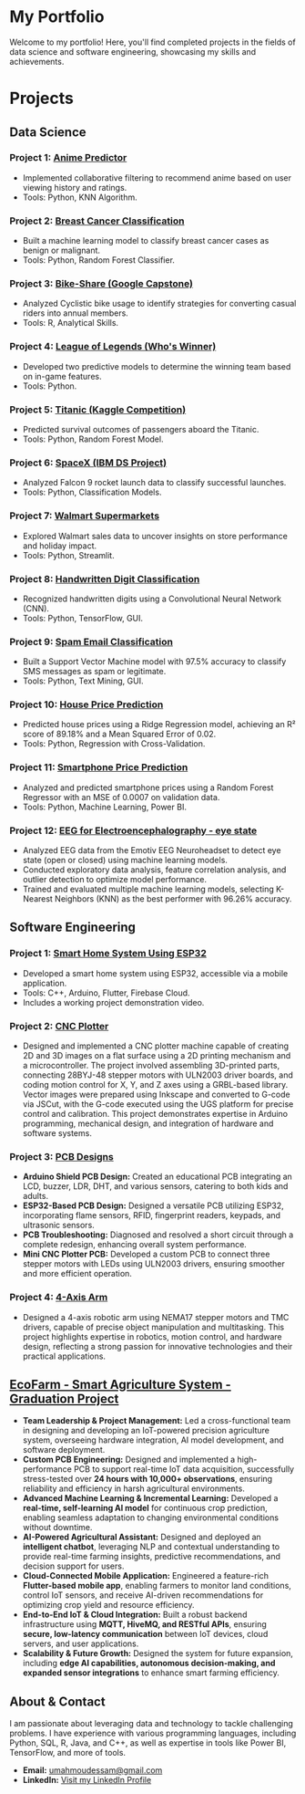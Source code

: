 # My Portfolio  

Welcome to my portfolio! Here, you'll find completed projects in the fields of data science and software engineering, showcasing my skills and achievements.  

# Projects  

## Data Science  

### Project 1: [Anime Predictor](https://github.com/MahmoudEssam707/portfolio-projects/tree/main/Data-Science/Anime%20Predictor)  
- Implemented collaborative filtering to recommend anime based on user viewing history and ratings.  
- Tools: Python, KNN Algorithm.  

### Project 2: [Breast Cancer Classification](https://github.com/MahmoudEssam707/portfolio-projects/tree/main/Data-Science/Breast%20cancer%20prediction)  
- Built a machine learning model to classify breast cancer cases as benign or malignant.  
- Tools: Python, Random Forest Classifier.  

### Project 3: [Bike-Share (Google Capstone)](https://github.com/MahmoudEssam707/portfolio-projects/tree/main/Data-Science/Google%20Capstone(Bike%20Share))  
- Analyzed Cyclistic bike usage to identify strategies for converting casual riders into annual members.  
- Tools: R, Analytical Skills.  

### Project 4: [League of Legends (Who's Winner)](https://github.com/MahmoudEssam707/portfolio-projects/tree/main/Data-Science/League%20of%20legands%20(Who's%20winner))  
- Developed two predictive models to determine the winning team based on in-game features.  
- Tools: Python.  

### Project 5: [Titanic (Kaggle Competition)](https://github.com/MahmoudEssam707/portfolio-projects/tree/main/Data-Science/Titanic)  
- Predicted survival outcomes of passengers aboard the Titanic.  
- Tools: Python, Random Forest Model.  

### Project 6: [SpaceX (IBM DS Project)](https://github.com/MahmoudEssam707/portfolio-projects/tree/main/Data-Science/SpaceX)  
- Analyzed Falcon 9 rocket launch data to classify successful launches.  
- Tools: Python, Classification Models.  

### Project 7: [Walmart Supermarkets](https://github.com/MahmoudEssam707/portfolio-projects/tree/main/Data-Science/Walmart)  
- Explored Walmart sales data to uncover insights on store performance and holiday impact.  
- Tools: Python, Streamlit.  

### Project 8: [Handwritten Digit Classification](https://github.com/MahmoudEssam707/portfolio-projects/tree/main/Data-Science/Handwritten%20Digit%20Recognition)  
- Recognized handwritten digits using a Convolutional Neural Network (CNN).  
- Tools: Python, TensorFlow, GUI.  

### Project 9: [Spam Email Classification](https://github.com/MahmoudEssam707/portfolio-projects/tree/main/Data-Science/Spam%20Email%20Classification)  
- Built a Support Vector Machine model with 97.5% accuracy to classify SMS messages as spam or legitimate.  
- Tools: Python, Text Mining, GUI.  

### Project 10: [House Price Prediction](https://github.com/MahmoudEssam707/portfolio-projects/tree/main/Data-Science/House%20Price%20Prediction)  
- Predicted house prices using a Ridge Regression model, achieving an R² score of 89.18% and a Mean Squared Error of 0.02.  
- Tools: Python, Regression with Cross-Validation.  

### Project 11: [Smartphone Price Prediction](https://github.com/MahmoudEssam707/portfolio-projects/tree/main/Data-Science/Smartphone%20Prediction)  
- Analyzed and predicted smartphone prices using a Random Forest Regressor with an MSE of 0.0007 on validation data.  
- Tools: Python, Machine Learning, Power BI.

### Project 12: [EEG for Electroencephalography - eye state](https://github.com/MahmoudEssam707/portfolio-projects/tree/main/Data-Science/ElectroEncePhalogram)
- Analyzed EEG data from the Emotiv EEG Neuroheadset to detect eye state (open or closed) using machine learning models.
- Conducted exploratory data analysis, feature correlation analysis, and outlier detection to optimize model performance.
- Trained and evaluated multiple machine learning models, selecting K-Nearest Neighbors (KNN) as the best performer with 96.26\% accuracy.

## Software Engineering  

### Project 1: [Smart Home System Using ESP32](https://github.com/MahmoudEssam707/portfolio-projects/tree/main/Software-engineer/Project%20(Smart%20Home%20System))  
- Developed a smart home system using ESP32, accessible via a mobile application.  
- Tools: C++, Arduino, Flutter, Firebase Cloud.  
- Includes a working project demonstration video.  

### Project 2: [CNC Plotter](https://github.com/MahmoudEssam707/portfolio-projects/tree/main/Software-engineer/CNC%20PLOTTER)   
- Designed and implemented a CNC plotter machine capable of creating 2D and 3D images on a flat surface using a 2D printing mechanism and a microcontroller. The project involved assembling 3D-printed parts, connecting 28BYJ-48 stepper motors with ULN2003 driver boards, and coding motion control for X, Y, and Z axes using a GRBL-based library. Vector images were prepared using Inkscape and converted to G-code via JSCut, with the G-code executed using the UGS platform for precise control and calibration. This project demonstrates expertise in Arduino programming, mechanical design, and integration of hardware and software systems.  

### Project 3: [PCB Designs](https://github.com/MahmoudEssam707/portfolio-projects/tree/main/Software-engineer/PCB)
- **Arduino Shield PCB Design:** Created an educational PCB integrating an LCD, buzzer, LDR, DHT, and various sensors, catering to both kids and adults.  
- **ESP32-Based PCB Design:** Designed a versatile PCB utilizing ESP32, incorporating flame sensors, RFID, fingerprint readers, keypads, and ultrasonic sensors.  
- **PCB Troubleshooting:** Diagnosed and resolved a short circuit through a complete redesign, enhancing overall system performance.  
- **Mini CNC Plotter PCB:** Developed a custom PCB to connect three stepper motors with LEDs using ULN2003 drivers, ensuring smoother and more efficient operation.  

### Project 4: [4-Axis Arm](https://github.com/MahmoudEssam707/portfolio-projects/tree/main/Software-engineer/ARM)  
- Designed a 4-axis robotic arm using NEMA17 stepper motors and TMC drivers, capable of precise object manipulation and multitasking. This project highlights expertise in robotics, motion control, and hardware design, reflecting a strong passion for innovative technologies and their practical applications.  

## [EcoFarm - Smart Agriculture System - Graduation Project](https://github.com/MahmoudEssam707/EcoFarm)  

- **Team Leadership & Project Management:** Led a cross-functional team in designing and developing an IoT-powered precision agriculture system, overseeing hardware integration, AI model development, and software deployment.  
- **Custom PCB Engineering:** Designed and implemented a high-performance PCB to support real-time IoT data acquisition, successfully stress-tested over **24 hours with 10,000+ observations**, ensuring reliability and efficiency in harsh agricultural environments.  
- **Advanced Machine Learning & Incremental Learning:** Developed a **real-time, self-learning AI model** for continuous crop prediction, enabling seamless adaptation to changing environmental conditions without downtime.  
- **AI-Powered Agricultural Assistant:** Designed and deployed an **intelligent chatbot**, leveraging NLP and contextual understanding to provide real-time farming insights, predictive recommendations, and decision support for users.  
- **Cloud-Connected Mobile Application:** Engineered a feature-rich **Flutter-based mobile app**, enabling farmers to monitor land conditions, control IoT sensors, and receive AI-driven recommendations for optimizing crop yield and resource efficiency.  
- **End-to-End IoT & Cloud Integration:** Built a robust backend infrastructure using **MQTT, HiveMQ, and RESTful APIs**, ensuring **secure, low-latency communication** between IoT devices, cloud servers, and user applications.  
- **Scalability & Future Growth:** Designed the system for future expansion, including **edge AI capabilities, autonomous decision-making, and expanded sensor integrations** to enhance smart farming efficiency.  


## About & Contact  

I am passionate about leveraging data and technology to tackle challenging problems. I have experience with various programming languages, including Python, SQL, R, Java, and C++, as well as expertise in tools like Power BI, TensorFlow, and more of tools.
- **Email:** umahmoudessam@gmail.com  
- **LinkedIn:** [Visit my LinkedIn Profile](https://www.linkedin.com/in/mahmoudessam7/)  
